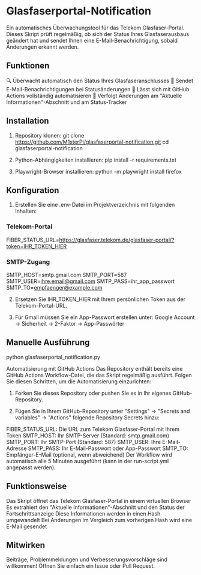 # Glasfaserportal-Notification
Ein automatisches Überwachungstool für das Telekom Glasfaser-Portal. Dieses Skript prüft regelmäßig, ob sich der Status Ihres Glasfaserausbaus geändert hat und sendet Ihnen eine E-Mail-Benachrichtigung, sobald Änderungen erkannt werden.

## Funktionen
🔍 Überwacht automatisch den Status Ihres Glasfaseranschlusses
📧 Sendet E-Mail-Benachrichtigungen bei Statusänderungen
🤖 Lässt sich mit GitHub Actions vollständig automatisieren
🔄 Verfolgt Änderungen am "Aktuelle Informationen"-Abschnitt und am Status-Tracker

## Installation
1. Repository klonen:
git clone https://github.com/M1sterPi/glasfaserportal-notification.git
cd glasfaserportal-notification

2. Python-Abhängigkeiten installieren:
pip install -r requirements.txt

3. Playwright-Browser installieren:
python -m playwright install firefox

## Konfiguration
 
1. Erstellen Sie eine .env-Datei im Projektverzeichnis mit folgenden Inhalten:

### Telekom-Portal
FIBER_STATUS_URL=https://glasfaser.telekom.de/glasfaser-portal/?token=IHR_TOKEN_HIER

### SMTP-Zugang
SMTP_HOST=smtp.gmail.com
SMTP_PORT=587
SMTP_USER=ihre.email@gmail.com
SMTP_PASS=ihr_app_passwort
SMTP_TO=empfaenger@example.com

2. Ersetzen Sie IHR_TOKEN_HIER mit Ihrem persönlichen Token aus der Telekom-Portal-URL.

3. Für Gmail müssen Sie ein App-Passwort erstellen unter: Google Account → Sicherheit → 2-Faktor → App-Passwörter


## Manuelle Ausführung
python glasfaserportal_notification.py

Automatisierung mit GitHub Actions
Das Repository enthält bereits eine GitHub Actions Workflow-Datei, die das Skript regelmäßig ausführt. Folgen Sie diesen Schritten, um die Automatisierung einzurichten:

1. Forken Sie dieses Repository oder pushen Sie es in Ihr eigenes GitHub-Repository.

2. Fügen Sie in Ihrem GitHub-Repository unter "Settings" → "Secrets and variables" → "Actions" folgende Repository Secrets hinzu:

FIBER_STATUS_URL: Die URL zum Telekom Glasfaser-Portal mit Ihrem Token
SMTP_HOST: Ihr SMTP-Server (Standard: smtp.gmail.com)
SMTP_PORT: Ihr SMTP-Port (Standard: 587)
SMTP_USER: Ihre E-Mail-Adresse
SMTP_PASS: Ihr E-Mail-Passwort oder App-Passwort
SMTP_TO: Empfänger-E-Mail (optional, wenn abweichend)
Der Workflow wird automatisch alle 5 Minuten ausgeführt (kann in der run-script.yml angepasst werden).

## Funktionsweise
Das Skript öffnet das Telekom Glasfaser-Portal in einem virtuellen Browser
Es extrahiert den "Aktuelle Informationen"-Abschnitt und den Status der Fortschrittsanzeige
Diese Informationen werden in einen Hash umgewandelt
Bei Änderungen im Vergleich zum vorherigen Hash wird eine E-Mail gesendet

## Mitwirken
Beiträge, Problemmeldungen und Verbesserungsvorschläge sind willkommen! Öffnen Sie einfach ein Issue oder Pull Request.


